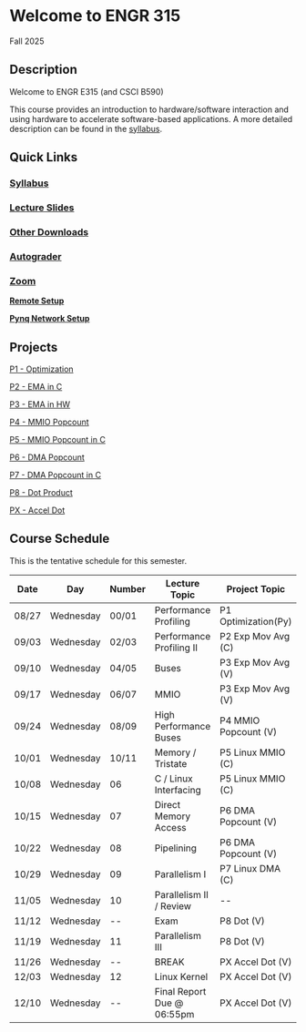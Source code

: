 # Welcome to ENGR 315 

Fall 2025

## Description 

Welcome to ENGR E315 (and CSCI B590)

This course provides an introduction to hardware/software interaction and using
hardware to accelerate software-based
applications. A more detailed description can be found in the
[syllabus](syllabus).

## Quick Links

### [Syllabus](syllabus.md)

### [Lecture Slides](https://github.com/engr315/lecture_slides) 

### [Other Downloads](https://github.com/Engr315/downloads) 

### [Autograder](https://autograder.luddy.indiana.edu)

<!-- ### [Slack](https:///e315-fall2022.slack.com)  -->

### [Zoom](https://iu.zoom.us/j/82546848629)

**[Remote Setup](https://uisapp2.iu.edu/confluence-prd/pages/viewpage.action?pageId=280461906)**

**[Pynq Network Setup](https://docs.google.com/document/d/1i-IbmVQ2isauEg50CN2s8E3xESR1mAaM4FTGclJopJ0)**

## Projects

[P1 -
Optimization](https://docs.google.com/document/d/1ofch5WHt7ama1hQc2qfR1SRzLUhE61wsLc7UBToBCZo) 

<!-- https://docs.google.com/document/d/105JyX49O5bt4fwf8lDtwJeOk-tv2ZoSdRi1HCloXQ2M) -->
<!-- https://docs.google.com/document/d/1-CCQA5W3WXCne4WsE9izRG_VA8rVle_d_RgO6UVfJ-Y -->

[P2 - EMA in C](https://docs.google.com/document/d/1cfBDzoIlD9y3EHx-0Q9YKQ-T1hPvglZrRkxLdxBoPe4)

[P3 - EMA in HW](https://docs.google.com/document/d/1U6MN45r_esy1MUt8zoRSsgUC54HM9TFWiHajOWfyus4)

[P4 - MMIO Popcount](https://docs.google.com/document/d/1wziNgmpn2tVlY3KJ_S0K1H8Fy0uqwUYXsahNDnxYBY0)

[P5 - MMIO Popcount in C](https://docs.google.com/document/d/1jg8RsI7jDrboQLwvzRQ8uWffIeV_ha4-RNPDwvikyxs)

[P6 - DMA Popcount](
https://docs.google.com/document/d/1u5RHWupwQOmu_8SVDFzPE2HH5vzACUf5E6XRroKZ6-M)


[P7 - DMA Popcount in C](
https://docs.google.com/document/d/1No0ThJH7IQrEZT4aiclMCTAKm2VETctFjFmX-5vdYks)

[P8 - Dot Product
](https://docs.google.com/document/d/1-7P4MVqkqgErGTgZFTI5RU-Xp4UcxNxZrqHNL3SwFu0)

[PX - Accel Dot
](https://docs.google.com/document/d/1o2O131Urwfu3FUcAc2eNOvgz_DdiyA4J3IQlRAeDowk)

<!-- 
SP'2021
[P2 - Correlation](https://docs.google.com/document/d/1OnPW7GvSvcdtVuDCgDzKF1uvwplZkn-wKnNfx14_LTQ)

SP'2020
[P1 - Blinking LEDs](https://docs.google.com/document/d/1WEp6INc_Z_96oKV1LKEZmKhYWgL1gWm5W6eo9B1y3hA)
[P2 - Mega Multiply](https://docs.google.com/document/d/1f7u7QJJ32AM1liW9sximbdjBCLsJNu3DhcO3tE-Fcyc)
[P3 - Exp. Moving Average](https://docs.google.com/document/d/1e9pKW8jmkTzBqklJmH242OeL7Ld5hEkfb25EU77XLDM)
[P4 - Bitcounting](https://docs.google.com/document/d/1RNPc4r2bKhwEj0n96p_kqQbENdzikBAGi6dRorFOlvU)
[PX - Accelerating Machine Learning](https://docs.google.com/document/d/1UphnXadOCnuIDnqv7KrRn8DV3CH7Q90x0BT59jAW-FI) 
-->

## Course Schedule

This is the tentative schedule for this semester.
                                                        
|  Date  |   Day     | Number| Lecture Topic             |  Project Topic        | 
|  --    |  -----    | --    |  -----                    |     -----             | 
| 08/27  | Wednesday | 00/01 | Performance Profiling     | P1 Optimization(Py)   |
| 09/03  | Wednesday | 02/03 | Performance Profiling II  | P2 Exp Mov Avg (C)    | 
| 09/10  | Wednesday | 04/05 | Buses                     | P3 Exp Mov Avg (V)    |
| 09/17  | Wednesday | 06/07 | MMIO                      | P3 Exp Mov Avg (V)    |
| 09/24  | Wednesday | 08/09 | High Performance Buses    | P4 MMIO Popcount (V)  |
| 10/01  | Wednesday | 10/11 | Memory / Tristate         | P5 Linux MMIO (C)     |
| 10/08  | Wednesday | 06    | C / Linux Interfacing     | P5 Linux MMIO (C)     |
| 10/15  | Wednesday | 07    | Direct Memory Access      | P6 DMA Popcount (V)   |
| 10/22  | Wednesday | 08    | Pipelining                | P6 DMA Popcount (V)   |
| 10/29  | Wednesday | 09    | Parallelism I             | P7 Linux DMA (C)      |
| 11/05  | Wednesday | 10    | Parallelism II / Review   | --                    |
| 11/12  | Wednesday | --    | Exam                      | P8 Dot (V)            |
| 11/19  | Wednesday | 11    | Parallelism III           | P8 Dot (V)            |
| 11/26  | Wednesday | --    | BREAK                     | PX Accel Dot (V)      |
| 12/03  | Wednesday | 12    | Linux Kernel              | PX Accel Dot (V)      | 
| 12/10  | Wednesday | --    | Final Report Due @ 06:55pm| PX Accel Dot (V)      |


